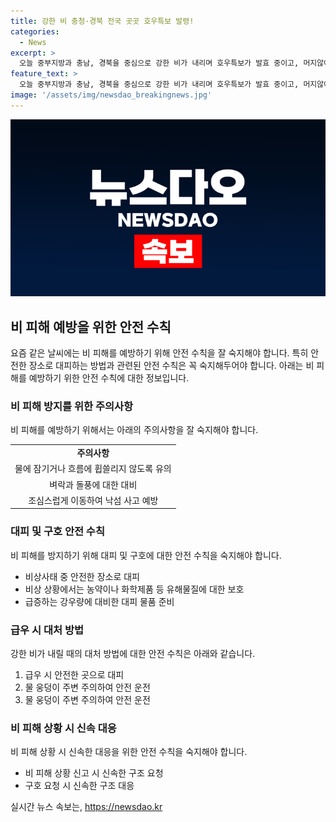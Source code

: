 ```yaml
---
title: 강한 비 충청·경북 전국 곳곳 호우특보 발령!
categories:
  - News
excerpt: >
  오늘 중부지방과 충남, 경북을 중심으로 강한 비가 내리며 호우특보가 발효 중이고, 머지않아 서울에도 호우주의보가 내려질 전망입니다. 충청과 경북 북부에 120mm 이상, 서울과 경기 남부, 강원 중남부 내륙 산지에 100mm 이상의 강한 비가 예상되며, 벼락과 돌풍도 동반될 것으로 보입니다. 특히 시간당 30mm 안팎의 매우 강한 비가 낮 동안 내릴 예정이니, 비 피해에 대한 각별한 주의가 필요합니다.
feature_text: >
  오늘 중부지방과 충남, 경북을 중심으로 강한 비가 내리며 호우특보가 발효 중이고, 머지않아 서울에도 호우주의보가 내려질 전망입니다. 충청과 경북 북부에 120mm 이상, 서울과 경기 남부, 강원 중남부 내륙 산지에 100mm 이상의 강한 비가 예상되며, 벼락과 돌풍도 동반될 것으로 보입니다. 특히 시간당 30mm 안팎의 매우 강한 비가 낮 동안 내릴 예정이니, 비 피해에 대한 각별한 주의가 필요합니다.
image: '/assets/img/newsdao_breakingnews.jpg'
---
```


<p><img src="/assets/img/newsdao_breakingnews.jpg" alt="implanttips 속보" /></p>

<h2 data-ke-size="size26">비 피해 예방을 위한 안전 수칙</h2>

<p data-ke-size="size16">요즘 같은 날씨에는 비 피해를 예방하기 위해 안전 수칙을 잘 숙지해야 합니다. 특히 안전한 장소로 대피하는 방법과 관련된 안전 수칙은 꼭 숙지해두어야 합니다. 아래는 비 피해를 예방하기 위한 안전 수칙에 대한 정보입니다.</p>

<h3><b>비 피해 방지를 위한 주의사항</b></h3>

<p data-ke-size="size16">비 피해를 예방하기 위해서는 아래의 주의사항을 잘 숙지해야 합니다.</p>

<table>
  <tr>
    <td style="text-align: center; height: 17px;"><b>주의사항</b></td>
  </tr>
  <tr>
    <td style="text-align: center; height: 17px;">물에 잠기거나 흐름에 휩쓸리지 않도록 유의</td>
  </tr>
  <tr>
    <td style="text-align: center; height: 17px;">벼락과 돌풍에 대한 대비</td>
  </tr>
  <tr>
    <td style="text-align: center; height: 17px;">조심스럽게 이동하여 낙섬 사고 예방</td>
  </tr>
</table>

<h3><b>대피 및 구호 안전 수칙</b></h3>

<p data-ke-size="size16">비 피해를 방지하기 위해 대피 및 구호에 대한 안전 수칙을 숙지해야 합니다.</p>

<ul>
  <li>비상사태 중 안전한 장소로 대피</li>
  <li>비상 상황에서는 농약이나 화학제품 등 유해물질에 대한 보호</li>
  <li>급증하는 강우량에 대비한 대피 물품 준비</li>
</ul>

<h3><b>급우 시 대처 방법</b></h3>

<p data-ke-size="size16">강한 비가 내릴 때의 대처 방법에 대한 안전 수칙은 아래와 같습니다.</p>

<ol>
  <li>급우 시 안전한 곳으로 대피</li>
  <li>물 웅덩이 주변 주의하여 안전 운전</li>
  <li>물 웅덩이 주변 주의하여 안전 운전</li>
</ol>

<h3><b>비 피해 상황 시 신속 대응</b></h3>

<p data-ke-size="size16">비 피해 상황 시 신속한 대응을 위한 안전 수칙을 숙지해야 합니다.</p>

<ul>
  <li>비 피해 상황 신고 시 신속한 구조 요청</li>
  <li>구호 요청 시 신속한 구조 대응</li>
</ul>
실시간 뉴스 속보는, <a href="https://newsdao.kr" rel="dofollow">https://newsdao.kr</a>


